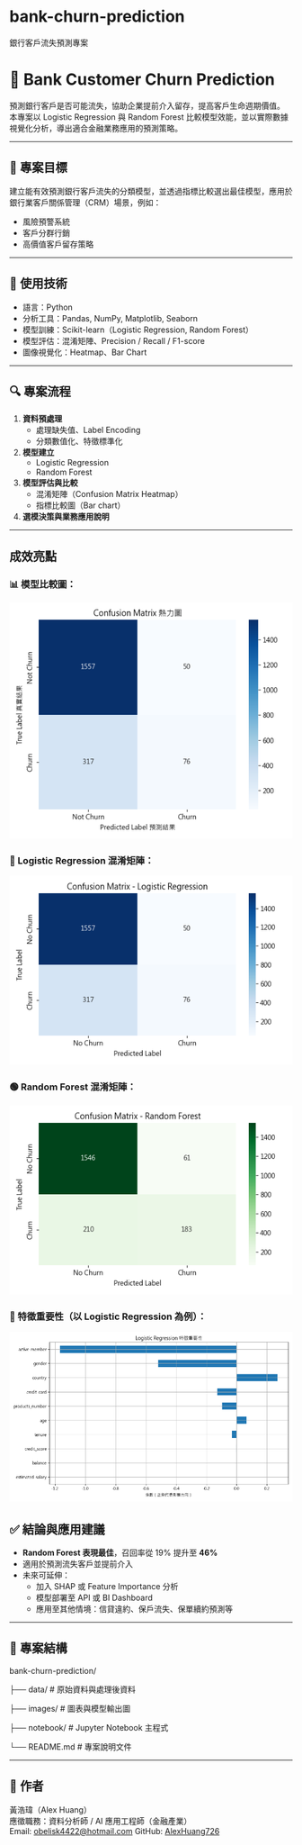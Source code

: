 # bank-churn-prediction
銀行客戶流失預測專案
# 🏦 Bank Customer Churn Prediction

預測銀行客戶是否可能流失，協助企業提前介入留存，提高客戶生命週期價值。  
本專案以 Logistic Regression 與 Random Forest 比較模型效能，並以實際數據視覺化分析，導出適合金融業務應用的預測策略。

---

## 📌 專案目標

建立能有效預測銀行客戶流失的分類模型，並透過指標比較選出最佳模型，應用於銀行業客戶關係管理（CRM）場景，例如：
- 風險預警系統
- 客戶分群行銷
- 高價值客戶留存策略

---

## 🧠 使用技術

- 語言：Python
- 分析工具：Pandas, NumPy, Matplotlib, Seaborn
- 模型訓練：Scikit-learn（Logistic Regression, Random Forest）
- 模型評估：混淆矩陣、Precision / Recall / F1-score
- 圖像視覺化：Heatmap、Bar Chart

---

## 🔍 專案流程

1. **資料預處理**
   - 處理缺失值、Label Encoding
   - 分類數值化、特徵標準化
2. **模型建立**
   - Logistic Regression
   - Random Forest
3. **模型評估與比較**
   - 混淆矩陣（Confusion Matrix Heatmap）
   - 指標比較圖（Bar chart）
4. **選模決策與業務應用說明**

---

## 成效亮點

### 📊 模型比較圖：

![Model Comparison](model_comparison.png)

### 🔵 Logistic Regression 混淆矩陣：

![Logistic Confusion Matrix](confusion_logistic.png)

### 🟢 Random Forest 混淆矩陣：

![Random Forest Confusion Matrix](confusion_rf.png)

### 📌 特徵重要性（以 Logistic Regression 為例）：

![Feature Importance](feature_importance_logistic.png)


## ✅ 結論與應用建議

- **Random Forest 表現最佳**，召回率從 19% 提升至 **46%**
- 適用於預測流失客戶並提前介入
- 未來可延伸：
  - 加入 SHAP 或 Feature Importance 分析
  - 模型部署至 API 或 BI Dashboard
  - 應用至其他情境：信貸違約、保戶流失、保單續約預測等
---

## 📁 專案結構

bank-churn-prediction/

├── data/ # 原始資料與處理後資料

├── images/ # 圖表與模型輸出圖

├── notebook/ # Jupyter Notebook 主程式

└── README.md # 專案說明文件


---

## 👤 作者

黃浩瑋（Alex Huang）  
應徵職務：資料分析師 / AI 應用工程師（金融產業）  
Email: [obelisk4422@hotmail.com](mailto:obelisk4422@hotmail.com)
GitHub: [AlexHuang726](https://github.com/AlexHuang726)


